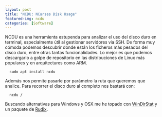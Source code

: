 ```yaml
---
layout: post
title: "NCDU: NCurses Disk Usage"
featured-img: ncdu
categories: [Software]
---
```

NCDU es una herramienta estupenda para analizar el uso del disco duro en terminal, especialmente útil al gestionar servidores via SSH. De forma muy cómoda podemos descubrir donde están los ficheros más pesados del disco duro, entre otras tantas funcionalidades. Lo mejor es que podemos descargarlo a golpe de repositorio en las  distribuciones de Linux más populares y en arquitectures como ARM.

```shell
  sudo apt install ncdu
```

Además nos permite pasarle por parámetro la ruta que queremos que analice. Para recorrer el disco duro al completo nos bastará con:

```shell
  ncdu /
```

Buscando alternativas para Windows y OSX me he topado con [WinDirStat](http://windirstat.info/) y un paquete de [Rudix](http://rudix.org/packages/ncdu.html). 
